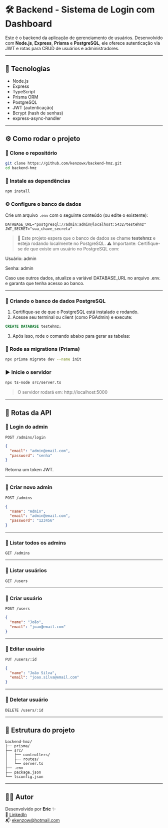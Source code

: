 # 🛠️ Backend - Sistema de Login com Dashboard

Este é o backend da aplicação de gerenciamento de usuários. Desenvolvido com **Node.js**, **Express**, **Prisma** e **PostgreSQL**, ele oferece autenticação via JWT e rotas para CRUD de usuários e administradores.

---

## 🚀 Tecnologias

- Node.js
- Express
- TypeScript
- Prisma ORM
- PostgreSQL
- JWT (autenticação)
- Bcrypt (hash de senhas)
- express-async-handler

---

## ⚙️ Como rodar o projeto

### 🔁 Clone o repositório

```bash
git clone https://github.com/kenzowx/backend-hmz.git
cd backend-hmz
```

### 🔧 Instale as dependências

```bash
npm install
```

### ⚙️ Configure o banco de dados

Crie um arquivo `.env` com o seguinte conteúdo (ou edite o existente):

```
DATABASE_URL="postgresql://admin:admin@localhost:5432/testehmz"
JWT_SECRET="sua_chave_secreta"
```

> 📌 Este projeto espera que o banco de dados se chame **testehmz** e esteja rodando localmente no PostgreSQL.
⚠️ Importante: Certifique-se de que existe um usuário no PostgreSQL com:

Usuário: admin

Senha: admin

Caso use outros dados, atualize a variável DATABASE_URL no arquivo .env. e garanta que tenha acesso ao banco.

---

### 🧱 Criando o banco de dados PostgreSQL

1. Certifique-se de que o PostgreSQL está instalado e rodando.
2. Acesse seu terminal ou client (como PGAdmin) e execute:

```sql
CREATE DATABASE testehmz;
```

3. Após isso, rode o comando abaixo para gerar as tabelas:

### 🔄 Rode as migrations (Prisma)

```bash
npx prisma migrate dev --name init
```

### ▶️ Inicie o servidor

```bash
npx ts-node src/server.ts
```

> O servidor rodará em: http://localhost:5000

---

## 🔐 Rotas da API

### 🔸 Login do admin

```
POST /admins/login
```

```json
{
  "email": "admin@email.com",
  "password": "senha"
}
```

Retorna um token JWT.

---

### 🔸 Criar novo admin

```
POST /admins
```

```json
{
  "name": "Admin",
  "email": "admin@email.com",
  "password": "123456"
}
```

---

### 🔸 Listar todos os admins

```
GET /admins
```

---

### 🔸 Listar usuários

```
GET /users
```

---

### 🔸 Criar usuário

```
POST /users
```

```json
{
  "name": "João",
  "email": "joao@email.com"
}
```

---

### 🔸 Editar usuário

```
PUT /users/:id
```

```json
{
  "name": "João Silva",
  "email": "joao.silva@email.com"
}
```

---

### 🔸 Deletar usuário

```
DELETE /users/:id
```

---

## 📁 Estrutura do projeto

```
backend-hmz/
├── prisma/
├── src/
│   ├── controllers/
│   ├── routes/
│   └── server.ts
├── .env
├── package.json
└── tsconfig.json
```

---

## 🧑‍💻 Autor

Desenvolvido por **Eric** ✨  
🚀 [LinkedIn](https://linkedin.com/in/eric-kenzo-wakasugi)  
📬 ekenzow@hotmail.com
